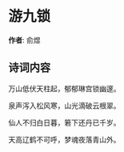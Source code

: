 # 游九锁

**作者**: 俞煜

## 诗词内容

万山低伏天柱起，郁郁琳宫锁幽邃。

泉声泻入松风寒，山光滴破云根翠。

仙人不归白日暮，箬下还丹已千岁。

天高辽鹤不可呼，梦魂夜落青山外。

